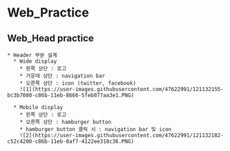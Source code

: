 # Web_Practice   

  ## Web_Head practice
  
    * Header 부분 설계
      * Wide display
        * 왼쪽 상단 : 로고
        * 가운데 상단 : navigation bar
        * 오른쪽 상단 : icon (twitter, facebook)
        ![1](https://user-images.githubusercontent.com/47622991/121132155-bc3b7080-c86b-11eb-8666-5feb077aa3e1.PNG)

      * Mobile display
        * 왼쪽 상단 : 로고
        * 오른쪽 상단 : hamburger button
        * hamburger button 클릭 시 : navigation bar 및 icon
        ![2](https://user-images.githubusercontent.com/47622991/121132182-c52c4200-c86b-11eb-8af7-4122ee318c36.PNG)

 
    
